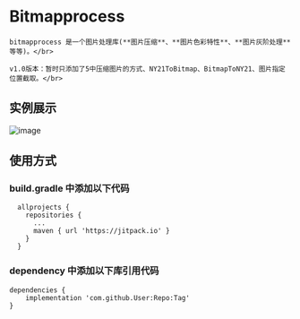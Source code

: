 # Bitmapprocess

    bitmapprocess 是一个图片处理库(**图片压缩**、**图片色彩特性**、**图片灰阶处理**等等)。</br>
    
    v1.0版本：暂时只添加了5中压缩图片的方式、NY21ToBitmap、BitmapToNY21、图片指定位置截取。</br>
    
## 实例展示

![image](https://github.com/linhaojian/Bitmapprocess/blob/master/video/bitmapprocess.gif)
    
## 使用方式
  ### build.gradle 中添加以下代码
   
      allprojects {
        repositories {
          ...
          maven { url 'https://jitpack.io' }
        }
      }
   
   
   ### dependency 中添加以下库引用代码
    
	dependencies {
		implementation 'com.github.User:Repo:Tag'
	}
   
   
   
